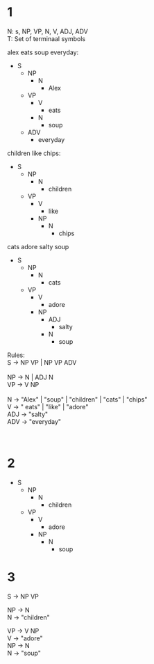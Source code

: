 # 1

N: s, NP, VP, N, V, ADJ, ADV <br>
T: Set of terminaal symbols

alex eats soup everyday:

- S
  - NP
    - N
      - Alex
  - VP
    - V
      - eats
    - N
      - soup
  - ADV
    - everyday


children like chips:

- S
  - NP
    - N
      - children
  - VP
    - V
      - like
    - NP
      - N
        - chips

cats adore salty soup

- S
  - NP
    - N
      - cats
  - VP
    - V
      - adore
    - NP
      - ADJ
        - salty
      - N
        - soup


Rules:<br>
S -> NP VP | NP VP ADV<br>
<br>
NP -> N | ADJ N<br>
VP -> V NP<br>
<br>
N -> "Alex" | "soup" | "children" | "cats" | "chips"<br>
V -> " eats" | "like" | "adore"<br>
ADJ -> "salty"<br>
ADV -> "everyday"

<br>

# 2

- S
  - NP
    - N
      - children
  - VP
    - V
      - adore
    - NP
      - N
        - soup

# 3

S -> NP VP

NP -> N<br>
N -> "children"

VP -> V NP<br>
V -> "adore"<br>
NP -> N<br>
N -> "soup"



